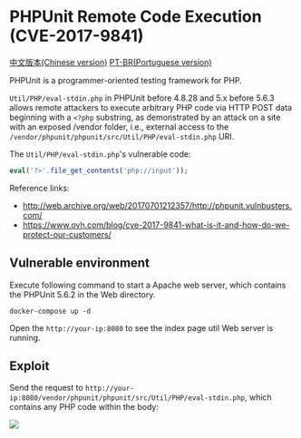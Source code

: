# PHPUnit Remote Code Execution (CVE-2017-9841)

[中文版本(Chinese version)](README.zh-cn.md)
[PT-BR(Portuguese version)](./README.pt-br.md)

PHPUnit is a programmer-oriented testing framework for PHP.

`Util/PHP/eval-stdin.php` in PHPUnit before 4.8.28 and 5.x before 5.6.3 allows remote attackers to execute arbitrary PHP code via HTTP POST data beginning with a `<?php` substring, as demonstrated by an attack on a site with an exposed /vendor folder, i.e., external access to the `/vendor/phpunit/phpunit/src/Util/PHP/eval-stdin.php` URI.

The `Util/PHP/eval-stdin.php`'s vulnerable code:

```php
eval('?>'.file_get_contents('php://input'));
```

Reference links:

- http://web.archive.org/web/20170701212357/http://phpunit.vulnbusters.com/
- https://www.ovh.com/blog/cve-2017-9841-what-is-it-and-how-do-we-protect-our-customers/

## Vulnerable environment

Execute following command to start a Apache web server, which contains the PHPUnit 5.6.2 in the Web directory.

```
docker-compose up -d
```

Open the `http://your-ip:8080` to see the index page util Web server is running.

## Exploit

Send the request to `http://your-ip:8080/vendor/phpunit/phpunit/src/Util/PHP/eval-stdin.php`, which contains any PHP code within the body:

![](1.png)
